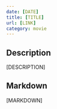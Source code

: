 ```yaml
---
date: [DATE]
title: [TITLE]
url: [LINK]
category: movie
---
```

## Description
[DESCRIPTION]

## Markdown
[MARKDOWN]
